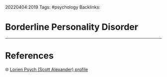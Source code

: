 20220404:2019
Tags: #psychology
Backlinks:
# Borderline Personality Disorder




---
# References
🌐 [Lorien Psych (Scott Alexander) profile]([https://lorienpsych.com/2021/01/16/borderline/](https://lorienpsych.com/2021/01/16/borderline/))